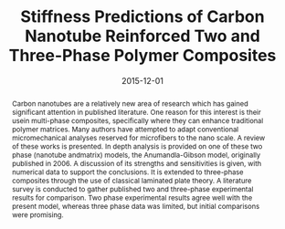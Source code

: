 ---
title: "Stiffness Predictions of Carbon Nanotube Reinforced Two and Three-Phase Polymer Composites"
url_pdf: "https://pqdtopen.proquest.com/doc/1732677857.html?FMT=AI&pubnum=1603339"
abstract: Carbon nanotubes are a relatively new area of research which has gained significant attention in published literature.
  One reason for this interest is their usein multi-phase composites, specifically where they can enhance traditional polymer matrices.
  Many authors have attempted to adapt conventional micromechanical analyses reserved for microfibers to the nano scale.
  A review of these works is presented. 
  In depth analysis is provided on one of these two phase (nanotube andmatrix) models, the Anumandla-Gibson model, originally published in 2006.
  A discussion of its strengths and sensitivities is given, with numerical data to support the conclusions.
  It is extended to three-phase composites through the use of classical laminated plate theory.
  A literature survey is conducted to gather published two and three-phase experimental results for comparison.
  Two phase experimental results agree well with the present model, whereas three phase data was limited, but initial comparisons were promising.
authors:
- admin
date: "2015-12-01"
projects:
- thesis
---